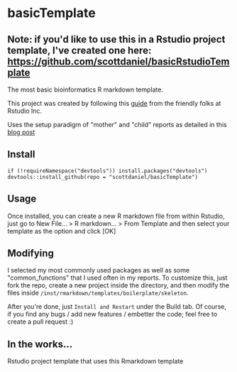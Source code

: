 # basicTemplate

## Note: if you'd like to use this in a Rstudio project template, I've created one here: https://github.com/scottdaniel/basicRstudioTemplate

The most basic bioinformatics R markdown template.

This project was created by following this [guide](https://rstudio.github.io/rstudio-extensions/rmarkdown_templates.html) from the friendly folks at Rstudio Inc.

Uses the setup paradigm of "mother" and "child" reports as detailed in this [blog post](https://martinctc.github.io/blog/first-world-problems-very-long-rmarkdown-documents/)


## Install
```
if (!requireNamespace("devtools")) install.packages("devtools")
devtools::install_github(repo = "scottdaniel/basicTemplate")
```
## Usage
Once installed, you can create a new R markdown file from within Rstudio, just go to New File... > R markdown... > From Template and then select your template as the option and click [OK]

## Modifying
I selected my most commonly used packages as well as some "common_functions" that I used often in my reports. To customize this, just fork the repo, create a new project inside the directory, and then modify the files inside `/inst/rmarkdown/templates/boilerplate/skeleton`.

After you're done, just `Install and Restart` under the Build tab. Of course, if you find any bugs / add new features / embetter the code; feel free to create a pull request :)

## In the works...
Rstudio project template that uses this Rmarkdown template
